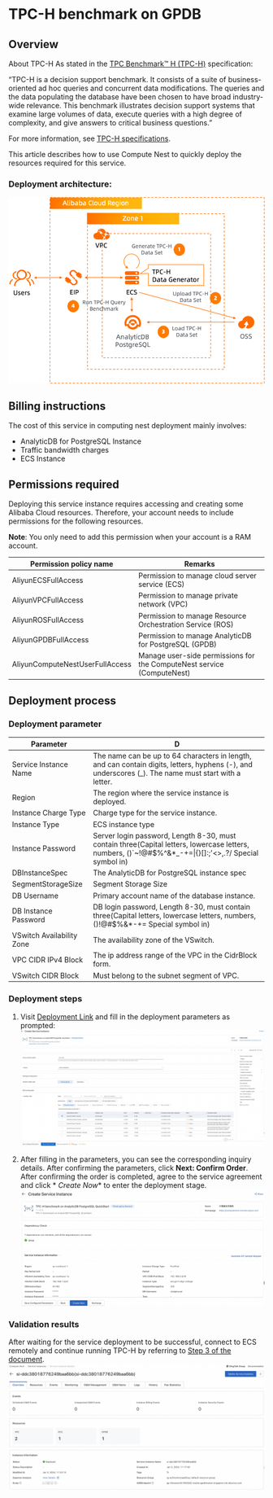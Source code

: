 # TPC-H benchmark on GPDB

## Overview

About TPC-H
As stated in the [TPC Benchmark™ H (TPC-H)](https://www.tpc.org/tpch/?spm=a2c63.p38356.879954.3.61ad2e2azV5uLJ)
specification:

“TPC-H is a decision support benchmark. It consists of a suite of business-oriented ad hoc queries and concurrent data
modifications. The queries and the data populating the database have been chosen to have broad industry-wide relevance.
This benchmark illustrates decision support systems that examine large volumes of data, execute queries with a high
degree of complexity, and give answers to critical business questions.”

For more information,
see [TPC-H specifications](http://www.tpc.org/tpc_documents_current_versions/pdf/tpc-h_v2.17.3.pdf).

This article describes how to use Compute Nest to quickly deploy the resources required for this service.

### Deployment architecture:

![image.png](2.png)

## Billing instructions

The cost of this service in computing nest deployment mainly involves:

- AnalyticDB for PostgreSQL Instance
- Traffic bandwidth charges
- ECS Instance

## Permissions required

Deploying this service instance requires accessing and creating some Alibaba Cloud resources. Therefore, your account
needs to include permissions for the following resources.

**Note**: You only need to add this permission when your account is a RAM account.

| Permission policy name          | Remarks                                                                |
|---------------------------------|------------------------------------------------------------------------|
| AliyunECSFullAccess             | Permission to manage cloud server service (ECS)                        |
| AliyunVPCFullAccess             | Permission to manage private network (VPC)                             |
| AliyunROSFullAccess             | Permission to manage Resource Orchestration Service (ROS)              |
| AliyunGPDBFullAccess            | Permission to manage AnalyticDB for PostgreSQL (GPDB)                  |
| AliyunComputeNestUserFullAccess | Manage user-side permissions for the ComputeNest service (ComputeNest) |

## Deployment process

### Deployment parameter

| Parameter                 | D                                                                                                                                                      |
|---------------------------|--------------------------------------------------------------------------------------------------------------------------------------------------------|
| Service Instance Name     | The name can be up to 64 characters in length, and can contain digits, letters, hyphens (-), and underscores (_). The name must start with a letter.   |
| Region                    | The region where the service instance is deployed.                                                                                                     |
| Instance Charge Type      | Charge type for the service instance.                                                                                                                  |
| Instance Type             | ECS instance type                                                                                                                                      |
| Instance Password         | Server login password, Length 8-30, must contain three(Capital letters, lowercase letters, numbers, ()`~!@#$%^&*_-+=\|{}[]:;'<>,.?/ Special symbol in) |
| DBInstanceSpec            | The AnalyticDB for PostgreSQL instance spec                                                                                                            |
| SegmentStorageSize        | Segment Storage Size                                                                                                                                   |
| DB Username               | Primary account name of the database instance.                                                                                                         |
| DB Instance Password      | DB login password, Length 8-30, must contain three(Capital letters, lowercase letters, numbers, ()!@#$%&*-+= Special symbol in)                        |
| VSwitch Availability Zone | The availability zone of the VSwitch.                                                                                                                  |
| VPC CIDR IPv4 Block       | The ip address range of the VPC in the CidrBlock form.                                                                                                 |
| VSwitch CIDR Block        | Must belong to the subnet segment of VPC.                                                                                                              |

### Deployment steps

1. Visit [Deployment Link](https://computenest.console.aliyun.com/service/instance/create/cn-hangzhou?type=user&ServiceId=service-d3a86b7f3a814bdeb4f6)
and fill in the deployment parameters as prompted:
   ![image.png](2.jpg)

2. After filling in the parameters, you can see the corresponding inquiry details. After confirming the parameters,
   click **Next: Confirm Order**. After confirming the order is completed, agree to the service agreement and click *
   *Create Now** to enter the deployment stage.
   ![image.png](3.jpg)

### Validation results

After waiting for the service deployment to be successful, connect to ECS remotely and continue running TPC-H by
referring
to [Step 3 of the document](https://github.com/alibabacloud-howto/solution-adbpg-labs/blob/master/benchmark-tpc-h/README.md#step-3-generate-tpc-h-100gb-data-set-and-upload-to-oss).
   ![image.png](4.jpg)